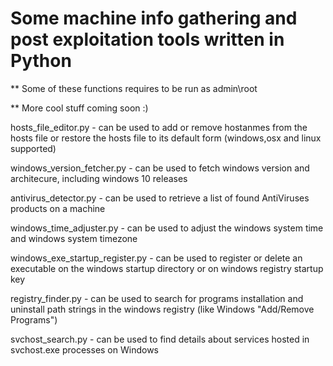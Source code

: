 # Some machine info gathering and post exploitation tools written in Python
** Some of these functions requires to be run as admin\root 
  
** More cool stuff coming soon :)

hosts_file_editor.py - can be used to add or remove hostanmes from the hosts file or restore the hosts file to its default form (windows,osx and linux supported)    
  
windows_version_fetcher.py - can be used to fetch windows version and architecure, including windows 10 releases  
  
antivirus_detector.py - can be used to retrieve a list of found AntiViruses products on a machine    
  
windows_time_adjuster.py - can be used to adjust the windows system time and windows system timezone    
  
windows_exe_startup_register.py - can be used to register or delete an executable on the windows startup directory or on windows registry startup key  
  
registry_finder.py - can be used to search for programs installation and uninstall path strings in the windows registry (like Windows "Add/Remove Programs")

svchost_search.py - can be used to find details about services hosted in svchost.exe processes on Windows
  
